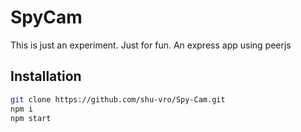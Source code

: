 # SpyCam

This is just an experiment. Just for fun. An express app using peerjs

## Installation

```sh
git clone https://github.com/shu-vro/Spy-Cam.git
npm i
npm start
```
